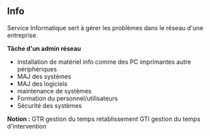 ## Info

Service Informatique sert à gérer les problèmes dans le réseau d'une entreprise.

**Tâche d'un admin réseau**
* installation de matériel info comme des PC imprimantes autre périphériques
* MAJ des systèmes
* MAJ des logiciels
* maintenance de systèmes
* Formation du personnel/utilisateurs
* Sécurité des systèmes

**Notion :**
GTR gestion du temps retablissement 
GTI gestion du temps d'intervention